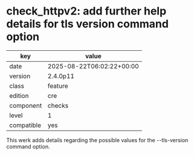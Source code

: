 [//]: # (werk v2)
# check_httpv2: add further help details for tls version command option

key        | value
---------- | ---
date       | 2025-08-22T06:02:22+00:00
version    | 2.4.0p11
class      | feature
edition    | cre
component  | checks
level      | 1
compatible | yes

This werk adds details regarding the possible values for the --tls-version command option.
